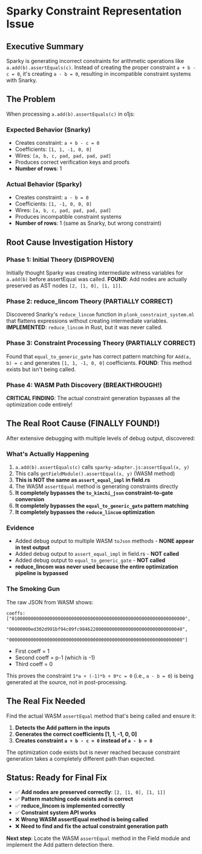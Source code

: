 # Sparky Constraint Representation Issue

## Executive Summary

Sparky is generating incorrect constraints for arithmetic operations like `a.add(b).assertEquals(c)`. Instead of creating the proper constraint `a + b - c = 0`, it's creating `a - b = 0`, resulting in incompatible constraint systems with Snarky.

## The Problem

When processing `a.add(b).assertEquals(c)` in o1js:

### Expected Behavior (Snarky)
- Creates constraint: `a + b - c = 0`
- Coefficients: `[1, 1, -1, 0, 0]`
- Wires: `[a, b, c, pad, pad, pad, pad]`
- Produces correct verification keys and proofs
- **Number of rows**: 1

### Actual Behavior (Sparky)
- Creates constraint: `a - b = 0` 
- Coefficients: `[1, -1, 0, 0, 0]`
- Wires: `[a, b, c, pad, pad, pad, pad]`
- Produces incompatible constraint systems
- **Number of rows**: 1 (same as Snarky, but wrong constraint)

## Root Cause Investigation History

### Phase 1: Initial Theory (DISPROVEN)
Initially thought Sparky was creating intermediate witness variables for `a.add(b)` before assertEqual was called. **FOUND**: Add nodes are actually preserved as AST nodes `[2, [1, 0], [1, 1]]`.

### Phase 2: reduce_lincom Theory (PARTIALLY CORRECT)
Discovered Snarky's `reduce_lincom` function in `plonk_constraint_system.ml` that flattens expressions without creating intermediate variables. **IMPLEMENTED**: `reduce_lincom` in Rust, but it was never called.

### Phase 3: Constraint Processing Theory (PARTIALLY CORRECT)
Found that `equal_to_generic_gate` has correct pattern matching for `Add(a, b) = c` and generates `[1, 1, -1, 0, 0]` coefficients. **FOUND**: This method exists but isn't being called.

### Phase 4: WASM Path Discovery (BREAKTHROUGH!)
**CRITICAL FINDING**: The actual constraint generation bypasses all the optimization code entirely!

## The Real Root Cause (FINALLY FOUND!)

After extensive debugging with multiple levels of debug output, discovered:

### What's Actually Happening
1. `a.add(b).assertEquals(c)` calls `sparky-adapter.js:assertEqual(x, y)`
2. This calls `getFieldModule().assertEqual(x, y)` (WASM method)
3. **This is NOT the same as `assert_equal_impl` in field.rs**
4. The WASM `assertEqual` method is generating constraints directly
5. **It completely bypasses the `to_kimchi_json` constraint-to-gate conversion**
6. **It completely bypasses the `equal_to_generic_gate` pattern matching**
7. **It completely bypasses the `reduce_lincom` optimization**

### Evidence
- Added debug output to multiple WASM `toJson` methods - **NONE appear in test output**
- Added debug output to `assert_equal_impl` in field.rs - **NOT called**
- Added debug output to `equal_to_generic_gate` - **NOT called**
- **reduce_lincom was never used because the entire optimization pipeline is bypassed**

### The Smoking Gun
The raw JSON from WASM shows:
```
coeffs: ["0100000000000000000000000000000000000000000000000000000000000000", 
         "00000000ed302d991bf94c09fc98462200000000000000000000000000000040", 
         "0000000000000000000000000000000000000000000000000000000000000000"]
```
- First coeff = 1 
- Second coeff = p-1 (which is -1)
- Third coeff = 0

This proves the constraint `1*a + (-1)*b + 0*c = 0` (i.e., `a - b = 0`) is being generated at the source, not in post-processing.

## The Real Fix Needed

Find the actual WASM `assertEqual` method that's being called and ensure it:
1. **Detects the Add pattern in the inputs**
2. **Generates the correct coefficients [1, 1, -1, 0, 0]**
3. **Creates constraint `a + b - c = 0` instead of `a - b = 0`**

The optimization code exists but is never reached because constraint generation takes a completely different path than expected.

## Status: Ready for Final Fix

- ✅ **Add nodes are preserved correctly**: `[2, [1, 0], [1, 1]]`
- ✅ **Pattern matching code exists and is correct**
- ✅ **reduce_lincom is implemented correctly**
- ✅ **Constraint system API works**
- ❌ **Wrong WASM assertEqual method is being called**
- ❌ **Need to find and fix the actual constraint generation path**

**Next step**: Locate the WASM `assertEqual` method in the Field module and implement the Add pattern detection there.